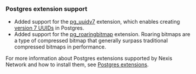 ### Postgres extension support

- Added support for the [pg_uuidv7](https://github.com/fboulnois/pg_uuidv7) extension, which enables creating [version 7 UUIDs](https://www.ietf.org/archive/id/draft-ietf-uuidrev-rfc4122bis-00.html#name-uuid-version-7) in Postgres.
- Added support for the [pg_roaringbitmap](https://github.com/ChenHuajun/pg_roaringbitmap) extension. Roaring bitmaps are a type of compressed bitmap that generally surpass traditional compressed bitmaps in performance.

For more information about Postgres extensions supported by Nexis Network and how to install them, see [Postgres extensions](/docs/extensions/pg-extensions).
